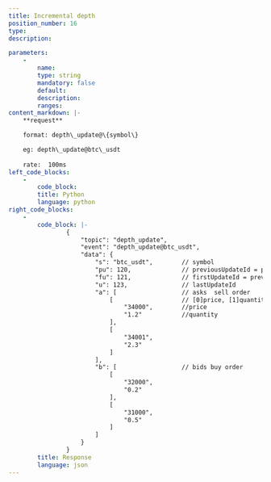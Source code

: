 ```yaml
---
title: Incremental depth
position_number: 16
type:
description: 

parameters:
    -
        name:
        type: string
        mandatory: false
        default:
        description:
        ranges:
content_markdown: |-
    **request**

    format: depth\_update@\{symbol\}

    eg: depth\_update@btc\_usdt
    
    rate:  100ms
left_code_blocks:
    -
        code_block:
        title: Python
        language: python
right_code_blocks:
    -
        code_block: |-
                {
                    "topic": "depth_update", 
                    "event": "depth_update@btc_usdt", 
                    "data": {
                        "s": "btc_usdt",        // symbol
                        "pu": 120,              // previousUpdateId = previous lastUpdateId
                        "fu": 121,              // firstUpdateId = previous lastUpdateId + 1
                        "u": 123,               // lastUpdateId
                        "a": [                  // asks  sell order
                            [                   // [0]price, [1]quantity
                                "34000",        //price
                                "1.2"           //quantity
                            ], 
                            [
                                "34001", 
                                "2.3"
                            ]
                        ], 
                        "b": [                  // bids buy order
                            [
                                "32000", 
                                "0.2"
                            ], 
                            [
                                "31000", 
                                "0.5"
                            ]
                        ]
                    }
                }
        title: Response
        language: json
---
```


